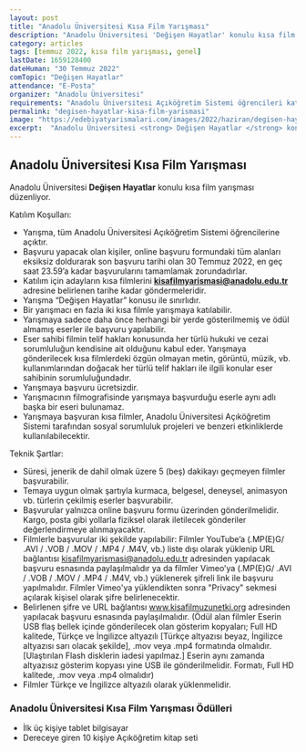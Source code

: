 ```yaml
---
layout: post
title: "Anadolu Üniversitesi Kısa Film Yarışması"
description: "Anadolu Üniversitesi 'Değişen Hayatlar' konulu kısa film yarışması düzenliyor."
category: articles
tags: [temmuz 2022, kısa film yarışması, genel]
lastDate: 1659128400
dateHuman: "30 Temmuz 2022"
comTopic: "Değişen Hayatlar"
attendance: "E-Posta"
organizer: "Anadolu Üniversitesi"
requirements: "Anadolu Üniversitesi Açıköğretim Sistemi öğrencileri katılabilir."
permalink: "degisen-hayatlar-kisa-film-yarismasi"
image: "https://edebiyatyarismalari.com/images/2022/haziran/degisen-hayatlar-kisa-film-yarismasi.jpg"
excerpt:  "Anadolu Üniversitesi <strong> Değişen Hayatlar </strong> konulu kısa film yarışması düzenliyor."
---
```


## Anadolu Üniversitesi Kısa Film Yarışması
Anadolu Üniversitesi **Değişen Hayatlar**  konulu kısa film yarışması düzenliyor.  

Katılım Koşulları:
- Yarışma, tüm Anadolu Üniversitesi Açıköğretim Sistemi öğrencilerine açıktır.
- Başvuru yapacak olan kişiler, online başvuru formundaki tüm alanları eksiksiz doldurarak son başvuru tarihi olan 30 Temmuz 2022, en geç saat 23.59’a kadar başvurularını tamamlamak zorundadırlar.
- Katılım için adayların kısa filmlerini **kisafilmyarismasi@anadolu.edu.tr** adresine belirlenen tarihe kadar göndermeleridir.
- Yarışma “Değişen Hayatlar” konusu ile sınırlıdır.
- Bir yarışmacı en fazla iki kısa filmle yarışmaya katılabilir.
- Yarışmaya sadece daha önce herhangi bir yerde gösterilmemiş ve ödül almamış eserler ile başvuru yapılabilir.
- Eser sahibi filmin telif hakları konusunda her türlü hukuki ve cezai sorumluluğun kendisine ait olduğunu kabul eder. Yarışmaya gönderilecek kısa filmlerdeki özgün olmayan metin, görüntü, müzik, vb. kullanımlarından doğacak her türlü telif hakları ile ilgili konular eser sahibinin sorumluluğundadır.
- Yarışmaya başvuru ücretsizdir.
- Yarışmacının filmografisinde yarışmaya başvurduğu eserle aynı adlı başka bir eseri bulunamaz.
- Yarışmaya başvuran kısa filmler, Anadolu Üniversitesi Açıköğretim Sistemi tarafından sosyal sorumluluk projeleri ve benzeri etkinliklerde kullanılabilecektir.

Teknik Şartlar:
- Süresi, jenerik de dahil olmak üzere 5 (beş) dakikayı geçmeyen filmler başvurabilir.
- Temaya uygun olmak şartıyla kurmaca, belgesel, deneysel, animasyon vb. türlerin çekilmiş eserler başvurabilir.
- Başvurular yalnızca online başvuru formu üzerinden gönderilmelidir. Kargo, posta gibi yollarla fiziksel olarak iletilecek gönderiler değerlendirmeye alınmayacaktır.
- Filmlerle başvurular iki şekilde yapılabilir: Filmler YouTube’a (.MP(E)G/ .AVI / .VOB / .MOV / .MP4 / .M4V, vb.) liste dışı olarak yüklenip URL bağlantısı kisafilmyarismasi@anadolu.edu.tr adresinden yapılacak başvuru esnasında paylaşılmalıdır ya da filmler Vimeo’ya (.MP(E)G/ .AVI / .VOB / .MOV / .MP4 / .M4V, vb.) yüklenerek şifreli link ile başvuru yapılmalıdır. Filmler Vimeo'ya yüklendikten sonra "Privacy" sekmesi açılarak kişisel olarak şifre belirlenecektir.
- Belirlenen şifre ve URL bağlantısı www.kisafilmuzunetki.org adresinden yapılacak başvuru esnasında paylaşılmalıdır. (Ödül alan filmler Eserin USB flaş bellek içinde gönderilecek olan gösterim kopyaları; Full HD kalitede, Türkçe ve İngilizce altyazılı [Türkçe altyazısı beyaz, İngilizce altyazısı sarı olacak şekilde], .mov veya .mp4 formatında olmalıdır. [Ulaştırılan Flash disklerin iadesi yapılmaz.] Eserin aynı zamanda altyazısız gösterim kopyası yine USB ile gönderilmelidir. Formatı, Full HD kalitede, .mov veya .mp4 olmalıdır)
- Filmler Türkçe ve İngilizce altyazılı olarak yüklenmelidir.


### Anadolu Üniversitesi Kısa Film Yarışması Ödülleri
- İlk üç kişiye tablet bilgisayar
- Dereceye giren 10 kişiye Açıköğretim kitap seti